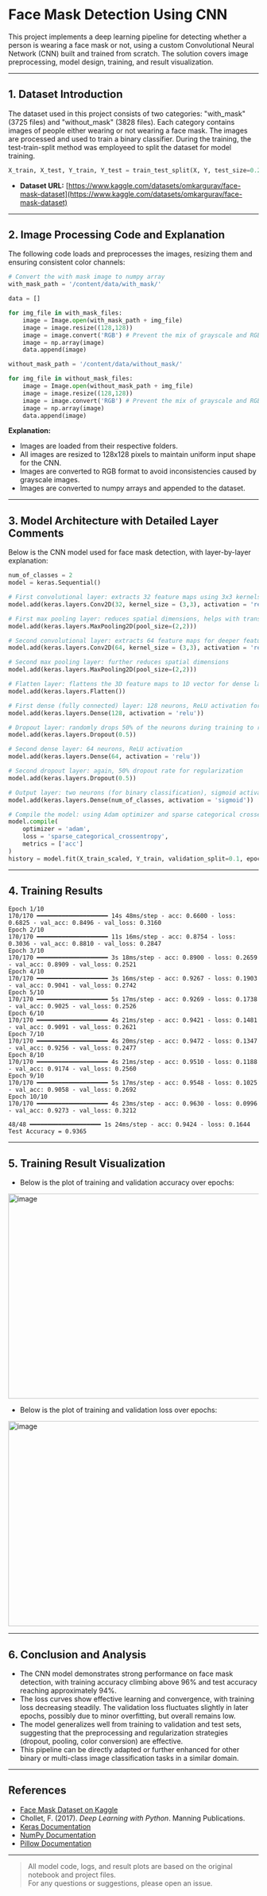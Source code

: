 # Face Mask Detection Using CNN

This project implements a deep learning pipeline for detecting whether a person is wearing a face mask or not, using a custom Convolutional Neural Network (CNN) built and trained from scratch. The solution covers image preprocessing, model design, training, and result visualization.

---

## 1. Dataset Introduction

The dataset used in this project consists of two categories: "with_mask" (3725 files) and "without_mask" (3828 files). Each category contains images of people either wearing or not wearing a face mask. The images are processed and used to train a binary classifier. During the training, the test-train-split method was employeed to split the dataset for model training.
```python
X_train, X_test, Y_train, Y_test = train_test_split(X, Y, test_size=0.2, random_state=2)
```


- **Dataset URL:** [https://www.kaggle.com/datasets/omkargurav/face-mask-dataset](https://www.kaggle.com/datasets/omkargurav/face-mask-dataset)

---

## 2. Image Processing Code and Explanation

The following code loads and preprocesses the images, resizing them and ensuring consistent color channels:

```python
# Convert the with mask image to numpy array
with_mask_path = '/content/data/with_mask/'

data = []

for img_file in with_mask_files:
    image = Image.open(with_mask_path + img_file)
    image = image.resize((128,128))
    image = image.convert('RGB') # Prevent the mix of grayscale and RGB
    image = np.array(image)
    data.append(image)

without_mask_path = '/content/data/without_mask/'

for img_file in without_mask_files:
    image = Image.open(without_mask_path + img_file)
    image = image.resize((128,128))
    image = image.convert('RGB') # Prevent the mix of grayscale and RGB
    image = np.array(image)
    data.append(image)
```
**Explanation:**
- Images are loaded from their respective folders.
- All images are resized to 128x128 pixels to maintain uniform input shape for the CNN.
- Images are converted to RGB format to avoid inconsistencies caused by grayscale images.
- Images are converted to numpy arrays and appended to the dataset.

---

## 3. Model Architecture with Detailed Layer Comments

Below is the CNN model used for face mask detection, with layer-by-layer explanation:

```python
num_of_classes = 2
model = keras.Sequential()

# First convolutional layer: extracts 32 feature maps using 3x3 kernels, applies ReLU activation
model.add(keras.layers.Conv2D(32, kernel_size = (3,3), activation = 'relu', input_shape = (128,128,3)))

# First max pooling layer: reduces spatial dimensions, helps with translation invariance
model.add(keras.layers.MaxPooling2D(pool_size=(2,2)))

# Second convolutional layer: extracts 64 feature maps for deeper features
model.add(keras.layers.Conv2D(64, kernel_size = (3,3), activation = 'relu'))

# Second max pooling layer: further reduces spatial dimensions
model.add(keras.layers.MaxPooling2D(pool_size=(2,2)))

# Flatten layer: flattens the 3D feature maps to 1D vector for dense layers
model.add(keras.layers.Flatten())

# First dense (fully connected) layer: 128 neurons, ReLU activation for non-linearity
model.add(keras.layers.Dense(128, activation = 'relu'))

# Dropout layer: randomly drops 50% of the neurons during training to reduce overfitting
model.add(keras.layers.Dropout(0.5))

# Second dense layer: 64 neurons, ReLU activation
model.add(keras.layers.Dense(64, activation = 'relu'))

# Second dropout layer: again, 50% dropout rate for regularization
model.add(keras.layers.Dropout(0.5))

# Output layer: two neurons (for binary classification), sigmoid activation
model.add(keras.layers.Dense(num_of_classes, activation = 'sigmoid'))

# Compile the model: using Adam optimizer and sparse categorical crossentropy loss
model.compile(
    optimizer = 'adam',
    loss = 'sparse_categorical_crossentropy',
    metrics = ['acc']
)
history = model.fit(X_train_scaled, Y_train, validation_split=0.1, epochs=10)
```

---

## 4. Training Results

```
Epoch 1/10
170/170 ━━━━━━━━━━━━━━━━━━━━ 14s 48ms/step - acc: 0.6600 - loss: 0.6825 - val_acc: 0.8496 - val_loss: 0.3160
Epoch 2/10
170/170 ━━━━━━━━━━━━━━━━━━━━ 11s 16ms/step - acc: 0.8754 - loss: 0.3036 - val_acc: 0.8810 - val_loss: 0.2847
Epoch 3/10
170/170 ━━━━━━━━━━━━━━━━━━━━ 3s 18ms/step - acc: 0.8900 - loss: 0.2659 - val_acc: 0.8909 - val_loss: 0.2521
Epoch 4/10
170/170 ━━━━━━━━━━━━━━━━━━━━ 3s 16ms/step - acc: 0.9267 - loss: 0.1903 - val_acc: 0.9041 - val_loss: 0.2742
Epoch 5/10
170/170 ━━━━━━━━━━━━━━━━━━━━ 5s 17ms/step - acc: 0.9269 - loss: 0.1738 - val_acc: 0.9025 - val_loss: 0.2526
Epoch 6/10
170/170 ━━━━━━━━━━━━━━━━━━━━ 4s 21ms/step - acc: 0.9421 - loss: 0.1481 - val_acc: 0.9091 - val_loss: 0.2621
Epoch 7/10
170/170 ━━━━━━━━━━━━━━━━━━━━ 4s 20ms/step - acc: 0.9472 - loss: 0.1347 - val_acc: 0.9256 - val_loss: 0.2477
Epoch 8/10
170/170 ━━━━━━━━━━━━━━━━━━━━ 4s 21ms/step - acc: 0.9510 - loss: 0.1188 - val_acc: 0.9174 - val_loss: 0.2560
Epoch 9/10
170/170 ━━━━━━━━━━━━━━━━━━━━ 5s 17ms/step - acc: 0.9548 - loss: 0.1025 - val_acc: 0.9058 - val_loss: 0.2692
Epoch 10/10
170/170 ━━━━━━━━━━━━━━━━━━━━ 4s 23ms/step - acc: 0.9630 - loss: 0.0996 - val_acc: 0.9273 - val_loss: 0.3212

48/48 ━━━━━━━━━━━━━━━━━━━━ 1s 24ms/step - acc: 0.9424 - loss: 0.1644
Test Accuracy = 0.9365
```

---

## 5. Training Result Visualization
- Below is the plot of training and validation accuracy over epochs:
<img width="556" height="413" alt="image" src="https://github.com/user-attachments/assets/d63faeac-efd9-421b-af8d-47971783ff87" />

- Below is the plot of training and validation loss over epochs:
<img width="556" height="413" alt="image" src="https://github.com/user-attachments/assets/a145e541-385e-4cca-9a55-b5fc15de412a" />

---

## 6. Conclusion and Analysis

- The CNN model demonstrates strong performance on face mask detection, with training accuracy climbing above 96% and test accuracy reaching approximately 94%.
- The loss curves show effective learning and convergence, with training loss decreasing steadily. The validation loss fluctuates slightly in later epochs, possibly due to minor overfitting, but overall remains low.
- The model generalizes well from training to validation and test sets, suggesting that the preprocessing and regularization strategies (dropout, pooling, color conversion) are effective.
- This pipeline can be directly adapted or further enhanced for other binary or multi-class image classification tasks in a similar domain.

---
## References

- [Face Mask Dataset on Kaggle](https://www.kaggle.com/datasets/omkargurav/face-mask-dataset)
- Chollet, F. (2017). *Deep Learning with Python*. Manning Publications.
- [Keras Documentation](https://keras.io/)
- [NumPy Documentation](https://numpy.org/)
- [Pillow Documentation](https://python-pillow.org/)

---
> All model code, logs, and result plots are based on the original notebook and project files.  
> For any questions or suggestions, please open an issue.
